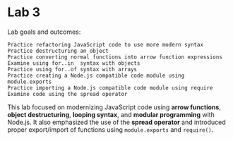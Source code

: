 # Lab 3

Lab goals and outcomes:

    Practice refactoring JavaScript code to use more modern syntax
    Practice destructuring an object
    Practice converting normal functions into arrow function expressions
    Examine using for..in  syntax with objects
    Practice using for..of syntax with arrays
    Practice creating a Node.js compatible code module using module.exports
    Practice importing a Node.js compatible code module using require
    Examine code using the spread operator
    
This lab focused on modernizing JavaScript code using **arrow functions**, **object destructuring**, **looping syntax**, and **modular programming** with Node.js. It also emphasized the use of the **spread operator** and introduced proper export/import of functions using `module.exports` and `require()`.
